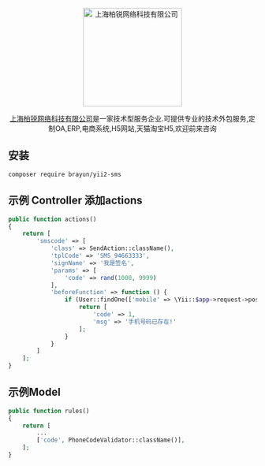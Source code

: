 <p align="center">
    <a href="https://www.brayun.com/" target="_blank">
        <img src="https://www.brayun.com/img/touch/chrome-touch-icon-192x192.png" width="200" alt="上海柏锐网络科技有限公司" />
    </a>
</p>

<p align="center">
  <a href="https://www.brayun.com">上海柏锐网络科技有限公司</a>是一家技术型服务企业.可提供专业的技术外包服务,定制OA,ERP,电商系统,H5网站,天猫淘宝H5,欢迎前来咨询
</p>


## 安装

```shell
composer require brayun/yii2-sms
```


## 示例 Controller 添加actions
```PHP
public function actions()
{
    return [
        'smscode' => [
            'class' => SendAction::className(),
            'tplCode' => 'SMS_94663333',
            'signName' => '我是签名',
            'params' => [
                'code' => rand(1000, 9999)
            ],
            'beforeFunction' => function () {
                if (User::findOne(['mobile' => \Yii::$app->request->post('mobile')])) {
                    return [
                        'code' => 1,
                        'msg' => '手机号码已存在!'
                    ];
                }
            }
        ]
    ];
}

```

## 示例Model
```PHP
public function rules()
{
    return [
        ...
        ['code', PhoneCodeValidator::className()],
    ];
}
```